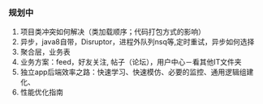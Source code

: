 ### 规划中
1. 项目类冲突如何解决（类加载顺序；代码打包方式的影响）
3. 异步，java8自带，Disruptor，进程外队列nsq等,定时重试，异步如何选择
13. 聚合层，业务表
21. 业务方案：feed，好友关注, 帖子（论坛），用户中心－看其他IT文件夹
22. 独立app后端效率之路：快速学习、快速模仿、必要的监控、通用逻辑组建化、
24. 性能优化指南

